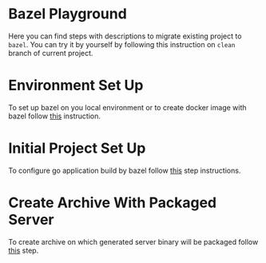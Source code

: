 # Bazel Playground

Here you can find steps with descriptions to migrate existing project to `bazel`. You can try it by yourself by
following this instruction on `clean` branch of current project.

# Environment Set Up

To set up bazel on you local environment or to create docker image with bazel follow [this](steps/0_env_set_up.md)
instruction.

# Initial Project Set Up

To configure go application build by bazel follow [this](steps/1_bazel_initial_set_up.md) step instructions.

# Create Archive With Packaged Server

To create archive on which generated server binary will be packaged follow [this](steps/2_create_archive.md) step.
